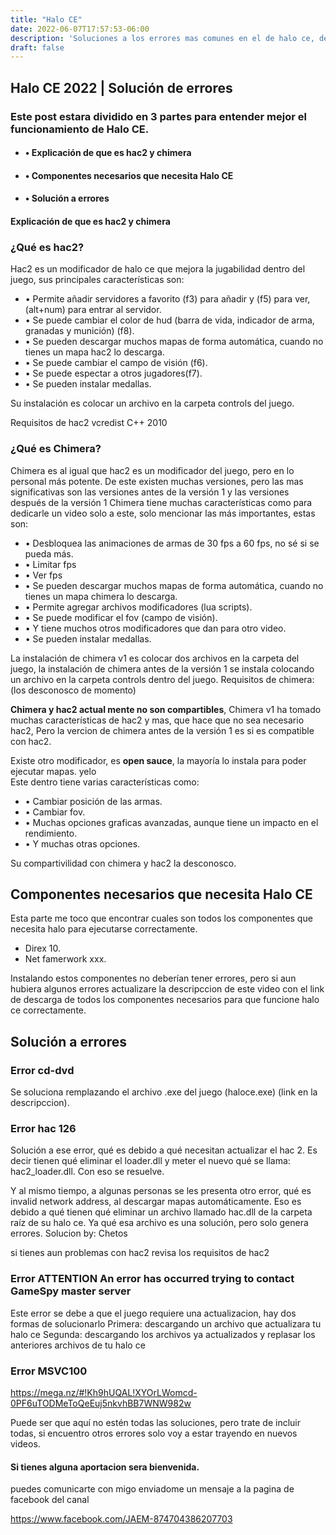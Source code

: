 ```yaml
---
title: "Halo CE"
date: 2022-06-07T17:57:53-06:00
description: 'Soluciones a los errores mas comunes en el de halo ce, desde la instalacion hasta errores más concretos.'
draft: false
---
```


## Halo CE 2022 | Solución de errores

### Este post estara dividido en 3 partes para entender mejor el funcionamiento de Halo CE.

- #### • Explicación de que es hac2 y chimera
- #### • Componentes necesarios que necesita Halo CE
- #### • Solución a errores

#### Explicación de que es hac2 y chimera

### ¿Qué es hac2?

Hac2 es un modificador de halo ce que mejora la jugabilidad dentro del juego, sus principales características son: 

- •	Permite añadir servidores a favorito (f3) para añadir y (f5) para ver, (alt+num) para entrar al servidor.
- •	Se puede cambiar el color de hud (barra de vida, indicador de arma, granadas y munición) (f8).
- •	Se pueden descargar muchos mapas de forma automática, cuando no tienes un mapa hac2 lo descarga.
- •	Se puede cambiar el campo de visión (f6).
- •	Se puede espectar a otros jugadores(f7).
- •	Se pueden instalar medallas.

Su instalación es colocar un archivo en la carpeta controls del juego.

Requisitos de hac2
vcredist C++ 2010

### ¿Qué es Chimera?

Chimera es al igual que hac2 es un modificador del juego, pero en lo personal más potente.
De este existen muchas versiones, pero las mas significativas son las versiones antes de la versión 1 y las versiones después de la versión 1
Chimera tiene muchas características como para dedicarle un video solo a este, solo mencionar las más importantes, estas son:

- •	Desbloquea las animaciones de armas de 30 fps a 60 fps, no sé si se pueda más.
- •	Limitar fps
- •	Ver fps
- •	Se pueden descargar muchos mapas de forma automática, cuando no tienes un mapa chimera lo descarga.
- •	Permite agregar archivos modificadores (lua scripts).
- •	Se puede modificar el fov (campo de visión).
- •	Y tiene muchos otros modificadores que dan para otro video.
- •	Se pueden instalar medallas.

La instalación de chimera v1 es colocar dos archivos en la carpeta del juego, la instalación de chimera antes de la versión 1 se instala colocando un archivo en la carpeta controls dentro del juego.
Requisitos de chimera:
(los desconosco de momento)

**Chimera y hac2 actual mente no son compartibles**, Chimera v1 ha tomado muchas características de hac2 y mas, que hace que no sea necesario hac2, Pero la vercion de chimera antes de la versión 1 es si es compatible con hac2.

Existe otro modificador, es **open sauce**, la mayoría lo instala para poder ejecutar mapas. yelo  
Este dentro tiene varias características como:

- •	Cambiar posición de las armas.
- •	Cambiar fov.
- •	Muchas opciones graficas avanzadas, aunque tiene un impacto en el rendimiento.
- •	Y muchas otras opciones.

Su compartivilidad con chimera y hac2 la desconosco.

## Componentes necesarios que necesita Halo CE

Esta parte me toco que encontrar cuales son todos los componentes que necesita halo para ejecutarse correctamente.

- Direx 10.
- Net famerwork xxx.

Instalando estos componentes no deberían tener errores, pero si aun hubiera algunos errores actualizare la descripccion de este video con el link de descarga de todos los componentes necesarios para que funcione halo ce correctamente.

## Solución a errores

### Error cd-dvd
Se soluciona remplazando el archivo .exe del juego (haloce.exe) (link en la descripccion).

### Error hac 126

Solución a ese error, qué es debido a qué necesitan actualizar el hac 2. Es decir tienen qué eliminar el loader.dll y meter el nuevo qué se llama: hac2_loader.dll. Con eso se resuelve.

Y al mismo tiempo, a algunas personas se les presenta otro error, qué es invalid network address, al descargar mapas automáticamente. Eso es debido a qué tienen qué eliminar un archivo llamado hac.dll de la carpeta raíz de su halo ce. Ya qué esa archivo es una solución, pero solo genera errores.
 Solucion by: Chetos

si tienes aun problemas con hac2 revisa los requisitos de hac2

### Error ATTENTION An error has occurred trying to contact GameSpy master server

Este error se debe a que el juego requiere una actualizacion, hay dos formas de solucionarlo
Primera: descargando un archivo que actualizara tu halo ce
Segunda: descargando los archivos ya actualizados y replasar los anteriores archivos de tu halo ce
### Error MSVC100
https://mega.nz/#!Kh9hUQAL!XYOrLWomcd-0PF6uTODMeToQeEuj5nkvhBB7WNW982w


Puede ser que aquí no estén todas las soluciones, pero trate de incluir todas, si encuentro otros errores solo voy a estar trayendo en nuevos videos.
#### Si tienes alguna aportacion sera bienvenida.
puedes comunicarte con migo enviadome un mensaje a la pagina de facebook del canal

https://www.facebook.com/JAEM-874704386207703